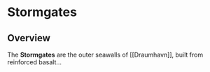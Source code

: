 # Stormgates

## Overview
The **Stormgates** are the outer seawalls of [[Draumhavn]], built from reinforced basalt...